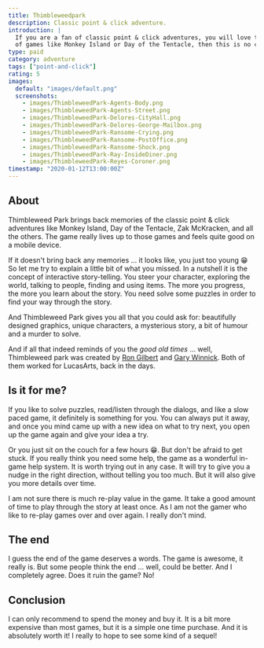 ```yaml
---
title: Thimbleweedpark
description: Classic point & click adventure.
introduction: |
  If you are a fan of classic point & click adventures, you will love this. And if this reminds you
  of games like Monkey Island or Day of the Tentacle, then this is no coincidence.
type: paid
category: adventure
tags: ["point-and-click"]
rating: 5
images:
  default: "images/default.png"
  screenshots:
    - images/ThimbleweedPark-Agents-Body.png
    - images/ThimbleweedPark-Agents-Street.png
    - images/ThimbleweedPark-Delores-CityHall.png
    - images/ThimbleweedPark-Delores-George-Mailbox.png
    - images/ThimbleweedPark-Ransome-Crying.png
    - images/ThimbleweedPark-Ransome-PostOffice.png
    - images/ThimbleweedPark-Ransome-Shock.png
    - images/ThimbleweedPark-Ray-InsideDiner.png
    - images/ThimbleweedPark-Reyes-Coroner.png
timestamp: "2020-01-12T13:00:00Z"
---
```


## About

Thimbleweed Park brings back memories of the classic point & click adventures like Monkey Island, Day of the Tentacle,
Zak McKracken, and all the others. The game really lives up to those games and feels quite good on a mobile device.

If it doesn't bring back any memories … it looks like, you just too young 😁 So let me try to explain a little bit of
what you missed. In a nutshell it is the concept of interactive story-telling. You steer your character,
exploring the world, talking to people, finding and using items. The more you progress, the more you learn about the story. You need solve some puzzles in order to find your way through the story.

And Thimbleweed Park gives you all that you could ask for: beautifully designed graphics, unique characters, a mysterious story, a bit of humour and a murder to solve.

And if all that indeed reminds of you the *good old times* … well, Thimbleweed park was created by [Ron Gilbert](https://en.m.wikipedia.org/wiki/Ron_Gilbert) and [Gary Winnick](https://en.m.wikipedia.org/wiki/Gary_Winnick_(game_developer)). Both of them worked for LucasArts, back in the days.

## Is it for me?

If you like to solve puzzles, read/listen through the dialogs, and like a slow paced game, it definitely is something
for you. You can always put it away, and once you mind came up with a new idea on what to try next, you open up the
game again and give your idea a try.

Or you just sit on the couch for a few hours 😁. But don't be afraid to get stuck. If you really think you need some
help, the game as a wonderful in-game help system. It is worth trying out in any case. It will try to give you a nudge
in the right direction, without telling you too much. But it will also give you more details over time.

I am not sure there is much re-play value in the game. It take a good amount of time to play through the story at
least once. As I am not the gamer who like to re-play games over and over again. I really don't mind.

## The end

I guess the end of the game deserves a words. The game is awesome, it really is. But some people think the end … well, could be better. And I completely agree. Does it ruin the game? No!

## Conclusion

I can only recommend to spend the money and buy it. It is a bit more expensive than most games, but it is a simple
one time purchase. And it is absolutely worth it! I really to hope to see some kind of a sequel!
